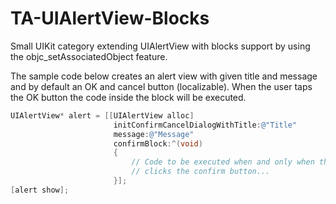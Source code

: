 TA-UIAlertView-Blocks
=====================

Small UIKit category extending UIAlertView with blocks support by using
the objc_setAssociatedObject feature.

The sample code below creates an alert view with given title and message and by 
default an OK and cancel button (localizable). When the user taps the OK button
the code inside the block will be executed.


```objective-c
UIAlertView* alert = [[UIAlertView alloc]
                       initConfirmCancelDialogWithTitle:@"Title"
                       message:@"Message"
                       confirmBlock:^(void)
                       {
                           // Code to be executed when and only when the user
                           // clicks the confirm button...
                       }];
[alert show];
```